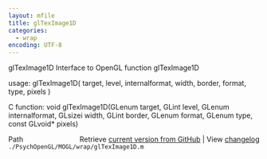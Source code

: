 ```yaml
---
layout: mfile
title: glTexImage1D
categories:
  - wrap
encoding: UTF-8
---
```


glTexImage1D  Interface to OpenGL function glTexImage1D

usage:  glTexImage1D( target, level, internalformat, width, border, format, type, pixels )

C function:  void glTexImage1D(GLenum target, GLint level, GLenum internalformat, GLsizei width, GLint border, GLenum format, GLenum type, const GLvoid\* pixels)


<div class="code_header" style="text-align:right;">
  <span style="float:left;">Path&nbsp;&nbsp;</span> <span class="counter">Retrieve <a href=
  "https://raw.github.com/Psychtoolbox-3/Psychtoolbox-3/beta/./PsychOpenGL/MOGL/wrap/glTexImage1D.m">current version from GitHub</a> | View <a href=
  "https://github.com/Psychtoolbox-3/Psychtoolbox-3/commits/beta/./PsychOpenGL/MOGL/wrap/glTexImage1D.m">changelog</a></span>
</div>
<div class="code">
  <code>./PsychOpenGL/MOGL/wrap/glTexImage1D.m</code>
</div>

